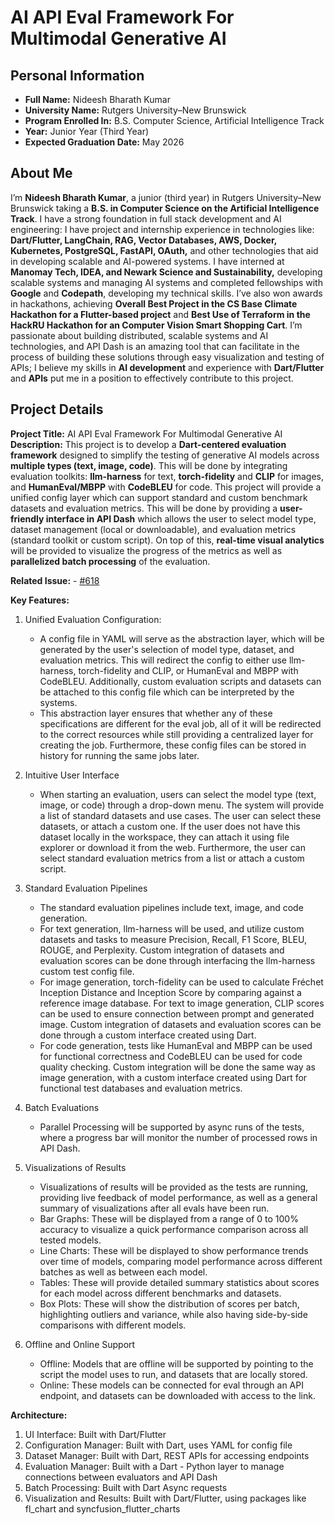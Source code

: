 # AI API Eval Framework For Multimodal Generative AI  

## Personal Information  
- **Full Name:** Nideesh Bharath Kumar
- **University Name:** Rutgers University–New Brunswick
- **Program Enrolled In:** B.S. Computer Science, Artificial Intelligence Track
- **Year:** Junior Year (Third Year)
- **Expected Graduation Date:** May 2026

## About Me
I’m **Nideesh Bharath Kumar**, a junior (third year) in Rutgers University–New Brunswick taking a **B.S. in Computer Science on the Artificial Intelligence Track**. I have a strong foundation in full stack development and AI engineering: I have project and internship experience in technologies like: **Dart/Flutter, LangChain, RAG, Vector Databases, AWS, Docker, Kubernetes, PostgreSQL, FastAPI, OAuth,** and other technologies that aid in developing scalable and AI-powered systems. I have interned at **Manomay Tech, IDEA, and Newark Science and Sustainability,** developing scalable systems and managing AI systems and completed fellowships with **Google** and **Codepath**, developing my technical skills. I’ve also won awards in hackathons, achieving **Overall Best Project in the CS Base Climate Hackathon for a Flutter-based project** and **Best Use of Terraform in the HackRU Hackathon for an Computer Vision Smart Shopping Cart**. I’m passionate about building distributed, scalable systems and AI technologies, and API Dash is an amazing tool that can facilitate in the process of building these solutions through easy visualization and testing of APIs; I believe my skills in **AI development** and experience with **Dart/Flutter** and **APIs** put me in a position to effectively contribute to this project.

## Project Details  
**Project Title:** AI API Eval Framework For Multimodal Generative AI
**Description:**
This project is to develop a **Dart-centered evaluation framework** designed to simplify the testing of generative AI models across **multiple types (text, image, code)**. This will be done by integrating evaluation toolkits: **llm-harness** for text, **torch-fidelity** and **CLIP** for images, and **HumanEval/MBPP** with **CodeBLEU** for code. This project will provide a unified config layer which can support standard and custom benchmark datasets and evaluation metrics. This will be done by providing a **user-friendly interface in API Dash** which allows the user to select model type, dataset management (local or downloadable), and evaluation metrics (standard toolkit or custom script). On top of this, **real-time visual analytics** will be provided to visualize the progress of the metrics as well as **parallelized batch processing** of the evaluation.

**Related Issue:** - [#618](https://github.com/foss42/apidash/issues/618)

**Key Features:**
1) Unified Evaluation Configuration:
   - A config file in YAML will serve as the abstraction layer, which will be generated by the user's selection of model type, dataset, and evaluation metrics. This will redirect the config to either use llm-harness, torch-fidelity and CLIP, or HumanEval and MBPP with CodeBLEU. Additionally, custom evaluation scripts and datasets can be attached to this config file which can be interpreted by the systems.
   - This abstraction layer ensures that whether any of these specifications are different for the eval job, all of it will be redirected to the correct resources while still providing a centralized layer for creating the job. Furthermore, these config files can be stored in history for running the same jobs later.

2) Intuitive User Interface
   - When starting an evaluation, users can select the model type (text, image, or code) through a drop-down menu. The system will provide a list of standard datasets and use cases. The user can select these datasets, or attach a custom one. If the user does not have this dataset locally in the workspace, they can attach it using file explorer or download it from the web. Furthermore, the user can select standard evaluation metrics from a list or attach a custom script. 

3) Standard Evaluation Pipelines
   - The standard evaluation pipelines include text, image, and code generation. 
   - For text generation, llm-harness will be used, and utilize custom datasets and tasks to measure Precision, Recall, F1 Score, BLEU, ROUGE, and Perplexity. Custom integration of datasets and evaluation scores can be done through interfacing the llm-harness custom test config file. 
   - For image generation, torch-fidelity can be used to calculate Fréchet Inception Distance and Inception Score by comparing against a reference image database. For text to image generation, CLIP scores can be used to ensure connection between prompt and generated image. Custom integration of datasets and evaluation scores can be done through a custom interface created using Dart.
   - For code generation, tests like HumanEval and MBPP can be used for functional correctness and CodeBLEU can be used for code quality checking. Custom integration will be done the same way as image generation, with a custom interface created using Dart for functional test databases and evaluation metrics.

4) Batch Evaluations
   - Parallel Processing will be supported by async runs of the tests, where a progress bar will monitor the number of processed rows in API Dash.

5) Visualizations of Results
   - Visualizations of results will be provided as the tests are running, providing live feedback of model performance, as well as a general summary of visualizations after all evals have been run.
   - Bar Graphs: These will be displayed from a range of 0 to 100% accuracy to visualize a quick performance comparison across all tested models.
   - Line Charts: These will be displayed to show performance trends over time of models, comparing model performance across different batches as well as between each model.
   - Tables: These will provide detailed summary statistics about scores for each model across different benchmarks and datasets.
   - Box Plots: These will show the distribution of scores per batch, highlighting outliers and variance, while also having side-by-side comparisons with different models.

6) Offline and Online Support
   - Offline: Models that are offline will be supported by pointing to the script the model uses to run, and datasets that are locally stored.
   - Online: These models can be connected for eval through an API endpoint, and datasets can be downloaded with access to the link.

**Architecture:**
1) UI Interface: Built with Dart/Flutter
2) Configuration Manager: Built with Dart, uses YAML for config file
3) Dataset Manager: Built with Dart, REST APIs for accessing endpoints
4) Evaluation Manager: Built with a Dart - Python layer to manage connections between evaluators and API Dash
5) Batch Processing: Built with Dart Async requests
6) Visualization and Results: Built with Dart/Flutter, using packages like fl_chart and syncfusion_flutter_charts
